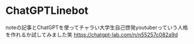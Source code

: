# ChatGPTLinebot
noteの記事とChatGPTを使ってチャラい大学生自己啓発youtuberっていう人格を作れるか試してみました笑
https://chatgpt-lab.com/n/n55257c082a9d

